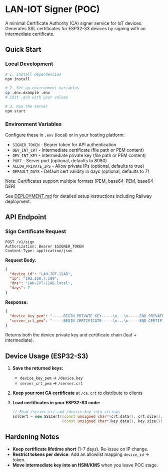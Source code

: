 # LAN-IOT Signer (POC)

A minimal Certificate Authority (CA) signer service for IoT devices. Generates SSL certificates for ESP32-S3 devices by signing with an intermediate certificate.

## Quick Start

### Local Development
```bash
# 1. Install dependencies
npm install

# 2. Set up environment variables
cp .env.example .env
# Edit .env with your values

# 3. Run the server
npm start
```

### Environment Variables
Configure these in `.env` (local) or in your hosting platform:
- `SIGNER_TOKEN` - Bearer token for API authentication
- `DEV_INT_CRT` - Intermediate certificate (file path or PEM content)
- `DEV_INT_KEY` - Intermediate private key (file path or PEM content)
- `PORT` - Server port (optional, defaults to 8080)
- `ALLOW_PRIVATE_IPS` - Allow private IPs (optional, defaults to true)
- `DEFAULT_DAYS` - Default cert validity in days (optional, defaults to 7)

Note: Certificates support multiple formats (PEM, base64-PEM, base64-DER)

See [DEPLOYMENT.md](./DEPLOYMENT.md) for detailed setup instructions including Railway deployment.

## API Endpoint

### Sign Certificate Request

```
POST /v1/sign
Authorization: Bearer $SIGNER_TOKEN
Content-Type: application/json
```

**Request Body:**
```json
{
  "device_id": "LAN-IOT-12AB",
  "ip": "192.168.7.189",
  "dns": "LAN-IOT-12AB.local",
  "days": 7
}
```

**Response:**
```json
{
  "device_key_pem": "-----BEGIN PRIVATE KEY-----\n...\n-----END PRIVATE KEY-----\n",
  "server_crt_pem": "-----BEGIN CERTIFICATE-----\n...\n-----END CERTIFICATE-----\n"
}
```

Returns both the device private key and certificate chain (leaf + intermediate).

## Device Usage (ESP32-S3)

1. **Save the returned keys:**
   - `device_key_pem` → `/device.key`
   - `server_crt_pem` → `/server.crt`

2. **Keep your root CA certificate** at `/ca.crt` to distribute to clients

3. **Load certificates in your ESP32-S3 code:**
   ```cpp
   // Read /server.crt and /device.key into strings
   sslCert = new SSLCert((const unsigned char*)crt.data(), crt.size(),
                         (const unsigned char*)key.data(), key.size());
   ```

## Hardening Notes

- **Keep certificate lifetime short** (1–7 days). Re-issue on IP change.
- **Restrict tokens per device**. Add an allowlist mapping `device_id` → token.
- **Move intermediate key into an HSM/KMS** when you leave POC stage.